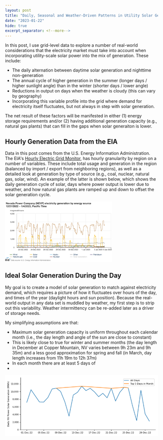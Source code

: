 ```yaml
---
layout: post
title: "Daily, Seasonal and Weather-Driven Patterns in Utility Solar Generation"
date: "2023-01-22"
hide: true
excerpt_separator: <!--more-->
---
```


In this post, I use grid-level data to explore a number of real-world considerations that the electricity market must take into account 
when incorporating utility-scale solar power into the mix of generation.  These include: 

- The daily alternation between daytime solar generation and nighttime non-generation
- The annual cycle of higher generation in the summer (longer days / higher sunlight angle) than in the winter (shorter days / lower angle)
- Reductions in output on days when the weather is cloudy (this can vary by geography)
- Incorporating this variable profile into the grid where demand for electricity itself fluctuates, but not always in step with solar generation.  

The net result of these factors will be manifested in either (1) energy storage requirements and/or (2) having additional generation capacity 
(e.g., natural gas plants) that can fill in the gaps when solar generaiton is lower.  

<!--more-->

## Hourly Generation Data from the EIA

Data in this post comes from the U.S. Energy Information Administration.  The EIA's [Hourly Electric Grid Monitor](https://www.eia.gov/electricity/gridmonitor/dashboard/electric_overview/US48/US48),
has hourly granularity by region on a number of variables.  These include total usage and generation in the region 
(balanced by import / export from neighboring regions), as well as a detailed look at generation by type of source (e.g., coal, nuclear, 
natural gas, solar, wind).  An example of the latter is shown below, which shows the daily generation cycle of solar, days where power output is 
lower due to weather, and how natural gas plants are ramped up and down to offset the solar generation cycle. 

<img src="/assets/images/post4_generation_sample.png"  width="70%" height="70%">

## Ideal Solar Generation During the Day

My  goal is to create a model of solar generation to match against electricity demand, which requires a picture of how it fluctuates over hours of 
the day, and times of the year (daylight hours and sun position).  Because the real-world output in any data set is muddled by weather, my first step 
is to strip out this variability.  Weather intermittency can be re-added later as a driver of storage needs.

My simplifying assumptions are that: 
* Maximum solar generation capacity is uniform throughout each calendar month (i.e., the day length and angle of the sun are close to constant)
* This is likely close to true for winter and summer months (the day length in December at Copper Mountain, NV varies between 9h 23m and 9h 35m) and a less good approximation for spring and fall (in March, day length increases from 11h 19m to 12h 37m) 
* In each month there are at least 5 days of 
* 

![December Days](/assets/images/post4_december.png)
